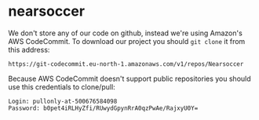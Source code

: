 # nearsoccer

We don't store any of our code on github, instead we're using Amazon's AWS CodeCommit.
To download our project you should `git clone` it from this address:
```
https://git-codecommit.eu-north-1.amazonaws.com/v1/repos/Nearsoccer
```

Because AWS CodeCommit doesn't support public repositories you should use this credentials to clone/pull:
```
Login: pullonly-at-500676584098
Password: b0pet4iRLHyZfi/RUwydGpynRrA0qzPwAe/RajxyU0Y=
```
